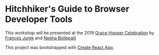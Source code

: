 # Hitchhiker's Guide to Browser Developer Tools
This workshop will be presented at the 2019 [Grace Hopper Celebration](https://ghc.anitab.org/) by [Frances Jurek](https://github.com/fj1) and [Neeha Bollepalli](https://github.com/nbollepalli)

This project was bootstrapped with [Create React App](https://github.com/facebook/create-react-app).